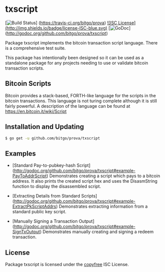 txscript
========

[![Build Status](https://travis-ci.org/bitgo/prova.png?branch=master)]
(https://travis-ci.org/bitgo/prova) [![ISC License]
(http://img.shields.io/badge/license-ISC-blue.svg)](http://copyfree.org)
[![GoDoc](https://godoc.org/github.com/bitgo/prova/txscript?status.png)]
(http://godoc.org/github.com/bitgo/prova/txscript)

Package txscript implements the bitcoin transaction script language.  There is
a comprehensive test suite.

This package has intentionally been designed so it can be used as a standalone
package for any projects needing to use or validate bitcoin transaction scripts.

## Bitcoin Scripts

Bitcoin provides a stack-based, FORTH-like language for the scripts in
the bitcoin transactions.  This language is not turing complete
although it is still fairly powerful.  A description of the language
can be found at https://en.bitcoin.it/wiki/Script

## Installation and Updating

```bash
$ go get -u github.com/bitgo/prova/txscript
```

## Examples

* [Standard Pay-to-pubkey-hash Script]
  (http://godoc.org/github.com/bitgo/prova/txscript#example-PayToAddrScript)
  Demonstrates creating a script which pays to a bitcoin address.  It also
  prints the created script hex and uses the DisasmString function to display
  the disassembled script.

* [Extracting Details from Standard Scripts]
  (http://godoc.org/github.com/bitgo/prova/txscript#example-ExtractPkScriptAddrs)
  Demonstrates extracting information from a standard public key script.

* [Manually Signing a Transaction Output]
  (http://godoc.org/github.com/bitgo/prova/txscript#example-SignTxOutput)
  Demonstrates manually creating and signing a redeem transaction.

## License

Package txscript is licensed under the [copyfree](http://copyfree.org) ISC
License.

